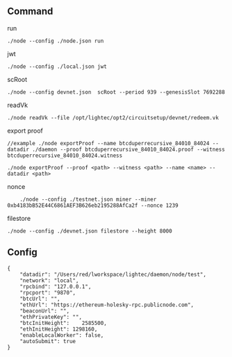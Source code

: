## Command

run

    ./node --config ./node.json run

jwt

    ./node --config ./local.json jwt

scRoot

    ./node --config devnet.json  scRoot --period 939 --genesisSlot 7692288

readVk

    ./node readVk --file /opt/lightec/opt2/circuitsetup/devnet/redeem.vk

export proof

    //example ./node exportProof --name btcduperrecursive_84010_84024 --datadir ./daemon --proof btcduperrecursive_84010_84024.proof --witness btcduperrecursive_84010_84024.witness 
    
    ./node exportProof --proof <path> --witness <path> --name <name> --datadir <path>
nonce

        ./node --config ./testnet.json miner --miner 0xb4183bB52E44C6861AEF3B626eb2195288AfCa2f --nonce 1239

filestore

    ./node --config ./devnet.json filestore --height 8000




## Config

    {
        "datadir": "/Users/red/lworkspace/lightec/daemon/node/test",
        "network": "local",
        "rpcbind": "127.0.0.1",
        "rpcport": "9870",
        "btcUrl": "",
        "ethUrl": "https://ethereum-holesky-rpc.publicnode.com",
        "beaconUrl": "",
        "ethPrivateKey": "",
        "btcInitHeight": 	2585500,
        "ethInitHeight": 1298160,
        "enableLocalWorker": false,
        "autoSubmit": true
    }
        
    




